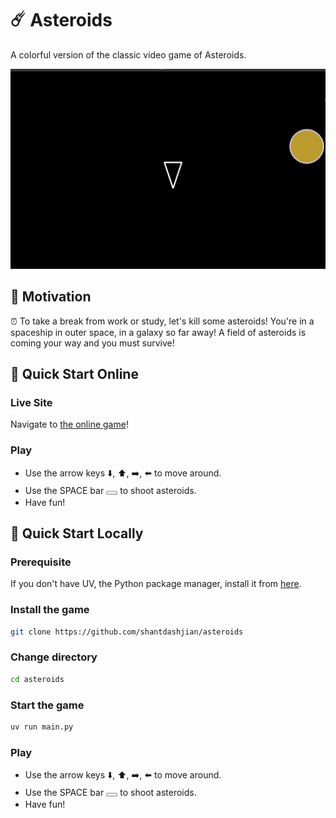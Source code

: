 # ☄️ Asteroids

A colorful version of the classic video game of Asteroids.

[<img src="assets/demo.png">](https://shantdashjian.github.io/asteroids/)


## 🤔 Motivation
⏰ To take a break from work or study, let's kill some asteroids! You're in a spaceship in outer space, in a galaxy so far away! A field of asteroids is coming your way and you must survive!

## 🚀 Quick Start Online

### Live Site
Navigate to [the online game](https://shantdashjian.github.io/asteroids/)! 

### Play
- Use the arrow keys ⬇️, ⬆️, ➡️, ⬅️ to move around.
- Use the SPACE bar 𓈙 to shoot asteroids.
- Have fun!

## 🚀 Quick Start Locally

### Prerequisite
If you don't have UV, the Python package manager, install it from [here](https://github.com/astral-sh/uv).

### Install the game
```bash
git clone https://github.com/shantdashjian/asteroids
```

### Change directory
```bash
cd asteroids
```

### Start the game
```bash
uv run main.py
```

### Play
- Use the arrow keys ⬇️, ⬆️, ➡️, ⬅️ to move around.
- Use the SPACE bar 𓈙 to shoot asteroids.
- Have fun!

